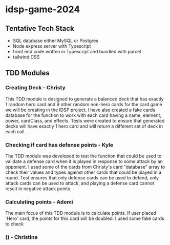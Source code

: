 # idsp-game-2024

## Tentative Tech Stack

- SQL database either MySQL or Postgres
- Node express server with Typescript
- front end code written in Typescript and bundled with parcel
- tailwind CSS

## TDD Modules

### Creating Deck - Christy

This TDD module is designed to generate a balanced deck that has exactly 1 random hero card and 9 other random non-hero cards for the card game we will be creating in the IDSP project. I have also created a fake cards database for the function to work with each card having a name, element, power, cardClass, and effects. Tests were created to ensure that generated decks will have exactly 1 hero card and will return a different set of deck in each call.

### Checking if card has defense points - Kyle

The TDD module was developed to test the function that could be used to validate a defense card when it is played in response to some attack by an opponent. I used some of the cards from Christy's card "database" array to check their values and types against other cards that could be played in a round. Test ensures that only defense cards can be used to defend, only attack cards can be used to attack, and playing a defense card cannot result in negative attack points.

### Calculating points - Ademi

The main focus of this TDD module is to calculate points. If user placed 'Hero' card, the points for this card will be doubled. I used some fake cards to check

### () - Christine
